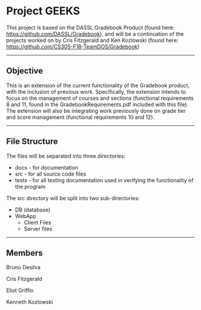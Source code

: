 # Project GEEKS

This project is based on the DASSL Gradebook Product (found here: https://github.com/DASSL/Gradebook), and will be a continuation of the projects worked on by Cris Fitzgerald <!--Insert link for GitHub Repo here--> and Ken Kozlowski (found here: https://github.com/CS305-F18-TeamDOS/Gradebook)  

---

## Objective

This is an extension of the current functionality of the Gradebook product, with the inclusion of previous work.
Specifically, the extension intends to focus on the management of courses and sections (functional requirements 8 and 11, found in the GradebookRequirements.pdf included with this file).
The extension will also be integrating work previously done on grade tier and score management (functional requirements 10 and 12).

---

## File Structure

The files will be separated into three directories:  
* docs - for documentation  
* src - for all source code files
* tests - for all testing documentation used in verifying the functionality of the program

The src directory will be split into two sub-directories:  
* DB (database)  
* WebApp  
  * Client Files  
  * Server files

---  

## Members
Bruno Desilva  

Cris Fitzgerald  

Eliot Griffin  

Kenneth Kozlowski  
